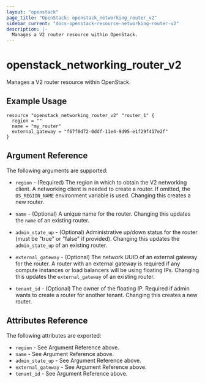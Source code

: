 ```yaml
---
layout: "openstack"
page_title: "OpenStack: openstack_networking_router_v2"
sidebar_current: "docs-openstack-resource-networking-router-v2"
description: |-
  Manages a V2 router resource within OpenStack.
---
```


# openstack\_networking\_router_v2

Manages a V2 router resource within OpenStack.

## Example Usage

```
resource "openstack_networking_router_v2" "router_1" {
  region = ""
  name = "my_router"
  external_gateway = "f67f0d72-0ddf-11e4-9d95-e1f29f417e2f"
}
```

## Argument Reference

The following arguments are supported:

* `region` - (Required) The region in which to obtain the V2 networking client.
    A networking client is needed to create a router. If omitted, the
    `OS_REGION_NAME` environment variable is used. Changing this creates a new
    router.

* `name` - (Optional) A unique name for the router. Changing this
    updates the `name` of an existing router.

* `admin_state_up` - (Optional) Administrative up/down status for the router
    (must be "true" or "false" if provided). Changing this updates the
    `admin_state_up` of an existing router.

* `external_gateway` - (Optional) The network UUID of an external gateway for
    the router. A router with an external gateway is required if any compute
    instances or load balancers will be using floating IPs. Changing this
    updates the `external_gateway` of an existing router.

* `tenant_id` - (Optional) The owner of the floating IP. Required if admin wants
    to create a router for another tenant. Changing this creates a new router.

## Attributes Reference

The following attributes are exported:

* `region` - See Argument Reference above.
* `name` - See Argument Reference above.
* `admin_state_up` - See Argument Reference above.
* `external_gateway` - See Argument Reference above.
* `tenant_id` - See Argument Reference above.
